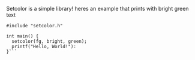 Setcolor is a simple library!
heres an example that prints with bright green text

```# C
#include "setcolor.h"

int main() {
  setcolor(fg, bright, green);
  printf("Hello, World!"):
}```
